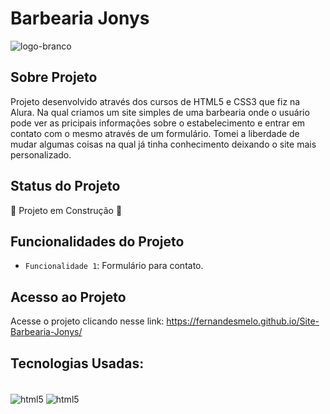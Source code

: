 # Barbearia Jonys
![logo-branco](https://github.com/fernandesmelo/Site-Barbearia-Jonys/assets/113717317/859b4457-1ccd-4b71-aa7a-377594bc9147)

##  Sobre Projeto
Projeto desenvolvido através dos cursos de HTML5 e CSS3 que fiz na Alura. Na qual criamos um site simples de uma barbearia onde o usuário pode ver as pricipais informações sobre o estabelecimento e entrar em contato com o mesmo através de um formulário. Tomei a liberdade de mudar algumas coisas na qual já tinha conhecimento deixando o site mais personalizado. 

## Status do Projeto
🚧 Projeto em Construção 🚧

## Funcionalidades do Projeto
- `Funcionalidade 1`: Formulário para contato.                        

## Acesso ao Projeto
Acesse o projeto clicando nesse link:
https://fernandesmelo.github.io/Site-Barbearia-Jonys/

## Tecnologias Usadas:
<div style="display: inline-block"><br/>
    <img align="center" alt="html5" src="https://img.shields.io/badge/HTML5-E34F26?style=for-the-badge&logo=html5&logoColor=white" />
    <img align="center" alt="html5" src="https://img.shields.io/badge/CSS3-1572B6?style=for-the-badge&logo=css3&logoColor=white" />
</div><br/>
